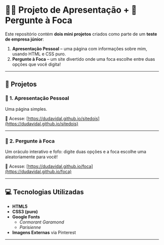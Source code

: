 # 🧑‍💻 Projeto de Apresentação + 🦭 Pergunte à Foca

Este repositório contém **dois mini projetos** criados como parte de um **teste de empresa júnior**:

1. **Apresentação Pessoal** – uma página com informações sobre mim, usando HTML e CSS puro.
2. **Pergunte à Foca** – um site divertido onde uma foca escolhe entre duas opções que você digita!

---

## 🌟 Projetos

### 📄 1. Apresentação Pessoal

Uma página simples.

🔗 Acesse: [https://dudavidal.github.io/sitedois](https://dudavidal.github.io/sitedois)

---

### 🦭 2. Pergunte à Foca

Um oráculo interativo e fofo: digite duas opções e a foca escolhe uma aleatoriamente para você!

🔗 Acesse: [https://dudavidal.github.io/foca](https://dudavidal.github.io/foca)

---

## 💻 Tecnologias Utilizadas

- **HTML5**
- **CSS3 (puro)**
- **Google Fonts**
  - *Cormorant Garamond*
  - *Parisienne*
- **Imagens Externas** via Pinterest

---




